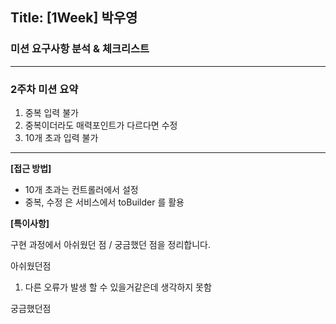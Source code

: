 ## Title: [1Week] 박우영

### 미션 요구사항 분석 & 체크리스트

---



### 2주차 미션 요약
1. 중복 입력 불가
2. 중복이더라도 매력포인트가 다르다면 수정 
3. 10개 초과 입력 불가 
---

**[접근 방법]**

- 10개 초과는 컨트롤러에서 설정
- 중복, 수정 은 서비스에서 toBuilder 를 활용


**[특이사항]**

구현 과정에서 아쉬웠던 점 / 궁금했던 점을 정리합니다.

아쉬웠던점
1. 다른 오류가 발생 할 수 있을거같은데 생각하지 못함

궁금했던점

